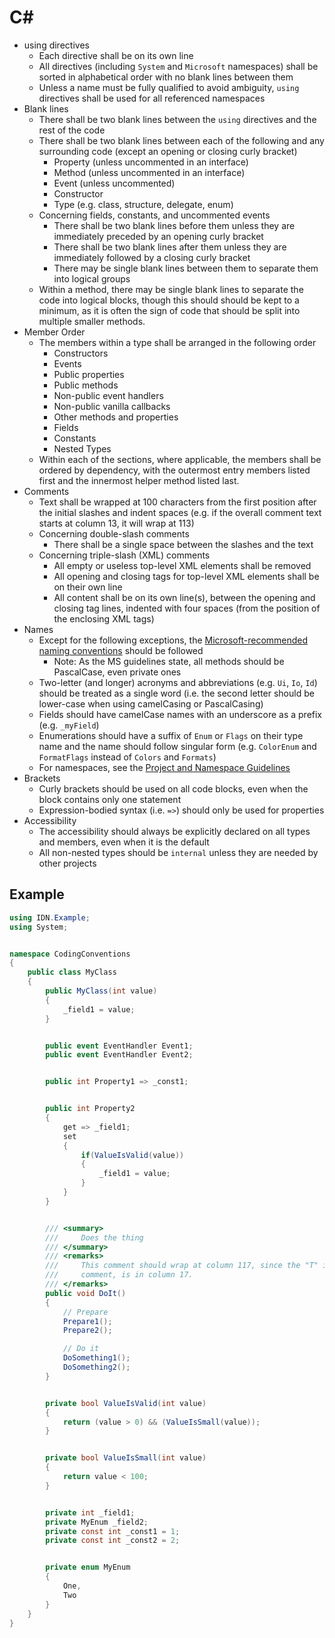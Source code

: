 <!-- TITLE: Coding Conventions -->
<!-- SUBTITLE: A Collection of Coding Conventions for Clever Crafting of Classic Code -->

# C#
- using directives
	- Each directive shall be on its own line
	- All directives (including `System` and `Microsoft` namespaces) shall be sorted in alphabetical order with no blank lines between them
	- Unless a name must be fully qualified to avoid ambiguity, `using` directives shall be used for all referenced namespaces
- Blank lines
	- There shall be two blank lines between the `using` directives and the rest of the code
	- There shall be two blank lines between each of the following and any surrounding code (except an opening or closing curly bracket)
		- Property (unless uncommented in an interface)
		- Method (unless uncommented in an interface)
		- Event (unless uncommented)
		- Constructor
		- Type (e.g. class, structure, delegate, enum)
	- Concerning fields, constants, and uncommented events
		- There shall be two blank lines before them unless they are immediately preceded by an opening curly bracket
		- There shall be two blank lines after them unless they are immediately followed by a closing curly bracket
		- There may be single blank lines between them to separate them into logical groups
	- Within a method, there may be single blank lines to separate the code into logical blocks, though this should should be kept to a minimum, as it is often the sign of code that should be split into multiple smaller methods.
- Member Order
	- The members within a type shall be arranged in the following order
		- Constructors
		- Events
		- Public properties
		- Public methods
		- Non-public event handlers
		- Non-public vanilla callbacks
		- Other methods and properties
		- Fields
		- Constants
		- Nested Types
	- Within each of the sections, where applicable, the members shall be ordered by dependency, with the outermost entry members listed first and the innermost helper method listed last.
- Comments
	- Text shall be wrapped at 100 characters from the first position after the initial slashes and indent spaces (e.g. if the overall comment text starts at column 13, it will wrap at 113)
	- Concerning double-slash comments 
		- There shall be a single space between the slashes and the text
	- Concerning triple-slash (XML) comments
		- All empty or useless top-level XML elements shall be removed
		- All opening and closing tags for top-level XML elements shall be on their own line
		- All content shall be on its own line(s), between the opening and closing tag lines, indented with four spaces (from the position of the enclosing XML tags)
- Names
	- Except for the following exceptions, the [Microsoft-recommended naming conventions](https://docs.microsoft.com/en-us/dotnet/standard/design-guidelines/naming-guidelines) should be followed
		- Note: As the MS guidelines state, all methods should be PascalCase, even private ones
	- Two-letter (and longer) acronyms and abbreviations (e.g. `Ui`, `Io`, `Id`) should be treated as a single word (i.e. the second letter should be lower-case when using camelCasing or PascalCasing)
	- Fields should have camelCase names with an underscore as a prefix (e.g. `_myField`)
	- Enumerations should have a suffix of `Enum` or `Flags` on their type name and the name should follow singular form (e.g. `ColorEnum` and `FormatFlags` instead of `Colors` and `Formats`)
	- For namespaces, see the [Project and Namespace Guidelines](project-and-namespace-guidelines)
- Brackets
	- Curly brackets should be used on all code blocks, even when the block contains only one statement
	- Expression-bodied syntax (i.e. `=>`) should only be used for properties
- Accessibility
	- The accessibility should always be explicitly declared on all types and members, even when it is the default
	- All non-nested types should be `internal` unless they are needed by other projects

## Example

```csharp
using IDN.Example;
using System;


namespace CodingConventions
{
    public class MyClass
    {
        public MyClass(int value)
        {
            _field1 = value;
        }


        public event EventHandler Event1;
        public event EventHandler Event2;


        public int Property1 => _const1;


        public int Property2
        {
            get => _field1;
            set
            {
                if(ValueIsValid(value))
                {
                    _field1 = value;
                }
            }
        }


        /// <summary>
        ///     Does the thing
        /// </summary>
        /// <remarks>
        ///     This comment should wrap at column 117, since the "T" in the word "This", at the beginning of the 
        ///     comment, is in column 17.
        /// </remarks>
        public void DoIt()
        {
            // Prepare
            Prepare1();
            Prepare2();

            // Do it
            DoSomething1();
            DoSomething2();
        }


        private bool ValueIsValid(int value)
        {
            return (value > 0) && (ValueIsSmall(value));
        }


        private bool ValueIsSmall(int value)
        {
            return value < 100;
        }


        private int _field1;
        private MyEnum _field2;
        private const int _const1 = 1;
        private const int _const2 = 2;


        private enum MyEnum
        {
            One,
            Two
        }
    }
}
```
